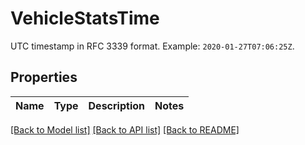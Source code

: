 # VehicleStatsTime

UTC timestamp in RFC 3339 format. Example: `2020-01-27T07:06:25Z`.
## Properties
Name | Type | Description | Notes
------------ | ------------- | ------------- | -------------

[[Back to Model list]](../README.md#documentation-for-models) [[Back to API list]](../README.md#documentation-for-api-endpoints) [[Back to README]](../README.md)



